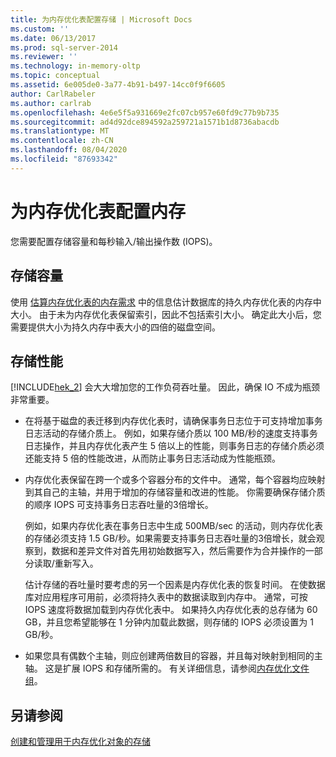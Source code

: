 ```yaml
---
title: 为内存优化表配置存储 | Microsoft Docs
ms.custom: ''
ms.date: 06/13/2017
ms.prod: sql-server-2014
ms.reviewer: ''
ms.technology: in-memory-oltp
ms.topic: conceptual
ms.assetid: 6e005de0-3a77-4b91-b497-14cc0f9f6605
author: CarlRabeler
ms.author: carlrab
ms.openlocfilehash: 4e6e5f5a931669e2fc07cb957e60fd9c77b9b735
ms.sourcegitcommit: ad4d92dce894592a259721a1571b1d8736abacdb
ms.translationtype: MT
ms.contentlocale: zh-CN
ms.lasthandoff: 08/04/2020
ms.locfileid: "87693342"
---
```

# <a name="configuring-storage-for-memory-optimized-tables"></a>为内存优化表配置内存
  您需要配置存储容量和每秒输入/输出操作数 (IOPS)。  
  
## <a name="storage-capacity"></a>存储容量  
 使用 [估算内存优化表的内存需求](memory-optimized-tables.md) 中的信息估计数据库的持久内存优化表的内存中大小。 由于未为内存优化表保留索引，因此不包括索引大小。 确定此大小后，您需要提供大小为持久内存中表大小的四倍的磁盘空间。  
  
## <a name="storage-performance"></a>存储性能  
 [!INCLUDE[hek_2](../../includes/hek-2-md.md)] 会大大增加您的工作负荷吞吐量。 因此，确保 IO 不成为瓶颈非常重要。  
  
-   在将基于磁盘的表迁移到内存优化表时，请确保事务日志位于可支持增加事务日志活动的存储介质上。 例如，如果存储介质以 100 MB/秒的速度支持事务日志操作，并且内存优化表产生 5 倍以上的性能，则事务日志的存储介质必须还能支持 5 倍的性能改进，从而防止事务日志活动成为性能瓶颈。  
  
-   内存优化表保留在跨一个或多个容器分布的文件中。 通常，每个容器均应映射到其自己的主轴，并用于增加的存储容量和改进的性能。 你需要确保存储介质的顺序 IOPS 可支持事务日志吞吐量的3倍增长。  
  
     例如，如果内存优化表在事务日志中生成 500MB/sec 的活动，则内存优化表的存储必须支持 1.5 GB/秒。如果需要支持事务日志吞吐量的3倍增长，就会观察到，数据和差异文件对首先用初始数据写入，然后需要作为合并操作的一部分读取/重新写入。  
  
     估计存储的吞吐量时要考虑的另一个因素是内存优化表的恢复时间。 在使数据库对应用程序可用前，必须将持久表中的数据读取到内存中。 通常，可按 IOPS 速度将数据加载到内存优化表中。 如果持久内存优化表的总存储为 60 GB，并且您希望能够在 1 分钟内加载此数据，则存储的 IOPS 必须设置为 1 GB/秒。  
  
-   如果您具有偶数个主轴，则应创建两倍数目的容器，并且每对映射到相同的主轴。 这是扩展 IOPS 和存储所需的。 有关详细信息，请参阅[内存优化文件组](the-memory-optimized-filegroup.md)。  
  
## <a name="see-also"></a>另请参阅  
 [创建和管理用于内存优化对象的存储](creating-and-managing-storage-for-memory-optimized-objects.md)  
  
  
